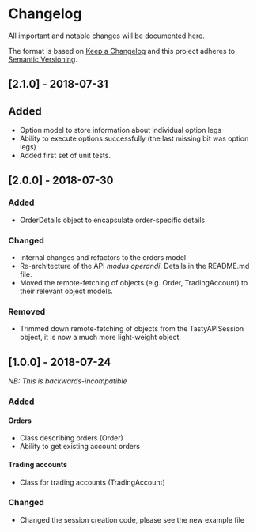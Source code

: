 # Changelog
All important and notable changes will be documented here.

The format is based on [Keep a Changelog](http://keepachangelog.com/en/1.0.0/)
and this project adheres to [Semantic Versioning](http://semver.org/spec/v2.0.0.html).

## [2.1.0] - 2018-07-31

## Added
- Option model to store information about individual option legs
- Ability to execute options successfully (the last missing bit was option legs)
- Added first set of unit tests.

## [2.0.0] - 2018-07-30

### Added
- OrderDetails object to encapsulate order-specific details

### Changed
- Internal changes and refactors to the orders model
- Re-architecture of the API _modus operandi_. Details in the README.md file.
- Moved the remote-fetching of objects (e.g. Order, TradingAccount) to their relevant object models.

### Removed
- Trimmed down remote-fetching of objects from the TastyAPISession object, it is now a much more
    light-weight object.

## [1.0.0] - 2018-07-24
*NB: This is backwards-incompatible*

### Added

#### Orders
- Class describing orders (Order)
- Ability to get existing account orders

#### Trading accounts
- Class for trading accounts (TradingAccount)

### Changed
- Changed the session creation code, please see the new example file
